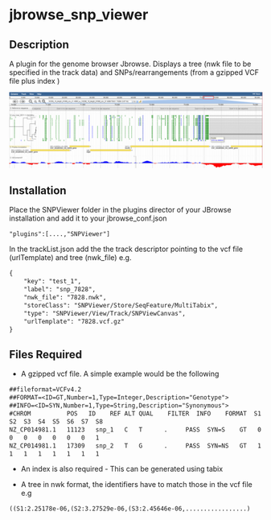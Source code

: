# jbrowse_snp_viewer

## Description
A plugin for the genome browser Jbrowse. Displays  a tree (nwk file to be specified in the track data) and SNPs/rearrangements  (from a gzipped VCF file plus index )

![Screen Shot](test_data/screen_shot.png)

## Installation
Place the SNPViewer folder in the plugins director of your JBrowse installation and add it to your jbrowse_conf.json
```
"plugins":[....,"SNPViewer"]
```
In the trackList.json add the the track descriptor pointing to the vcf file (urlTemplate) and tree (nwk_file) e.g.
```
{
    "key": "test_1", 
    "label": "snp_7828", 
    "nwk_file": "7828.nwk", 
    "storeClass": "SNPViewer/Store/SeqFeature/MultiTabix", 
    "type": "SNPViewer/View/Track/SNPViewCanvas", 
    "urlTemplate": "7828.vcf.gz"
}
```

## Files Required
* A gzipped vcf file. A simple example would be the following 
```
##fileformat=VCFv4.2
##FORMAT=<ID=GT,Number=1,Type=Integer,Description="Genotype">
##INFO=<ID=SYN,Number=1,Type=String,Description="Synonymous">
#CHROM       	POS	  ID	REF	ALT	QUAL	FILTER	INFO	FORMAT	S1	S2	S3	S4	S5	S6	S7	S8
NZ_CP014981.1	11123	snp_1	C   T	   .     PASS  SYN=S    GT   0   0   0   0   0   0   0   1
NZ_CP014981.1	17309	snp_2	T   G	   .     PASS  SYN=NS   GT   1   1   1   1   1   1   1   1
```

* An index is also required - This can be generated using tabix


* A tree in nwk format, the identifiers have to match those in the vcf file  e.g
```
((S1:2.25178e-06,(S2:3.27529e-06,(S3:2.45646e-06,.................)
```
